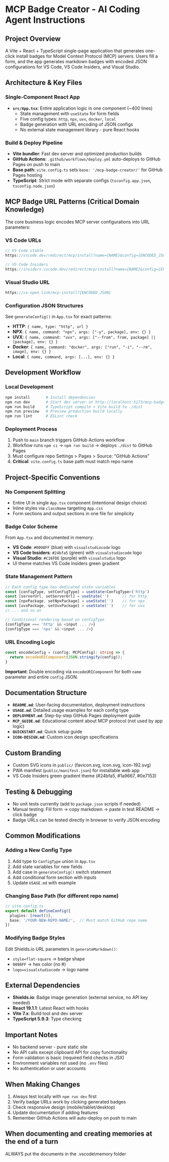 # MCP Badge Creator - AI Coding Agent Instructions

## Project Overview
A Vite + React + TypeScript single-page application that generates one-click install badges for Model Context Protocol (MCP) servers. Users fill a form, and the app generates markdown badges with encoded JSON configurations for VS Code, VS Code Insiders, and Visual Studio.

## Architecture & Key Files

### Single-Component React App
- **`src/App.tsx`**: Entire application logic in one component (~400 lines)
  - State management with `useState` for form fields
  - Five config types: `http`, `npx`, `uvx`, `docker`, `local`
  - Badge generation with URL encoding of JSON configs
  - No external state management library - pure React hooks

### Build & Deploy Pipeline
- **Vite bundler**: Fast dev server and optimized production builds
- **GitHub Actions**: `.github/workflows/deploy.yml` auto-deploys to GitHub Pages on push to main
- **Base path**: `vite.config.ts` sets `base: '/mcp-badge-creator/'` for GitHub Pages hosting
- **TypeScript**: Strict mode with separate configs (`tsconfig.app.json`, `tsconfig.node.json`)

## MCP Badge URL Patterns (Critical Domain Knowledge)

The core business logic encodes MCP server configurations into URL parameters:

### VS Code URLs
```typescript
// VS Code stable
https://vscode.dev/redirect/mcp/install?name={NAME}&config={ENCODED_JSON}

// VS Code Insiders
https://insiders.vscode.dev/redirect/mcp/install?name={NAME}&config={ENCODED_JSON}&quality=insiders
```

### Visual Studio URL
```typescript
https://vs-open.link/mcp-install?{ENCODED_JSON}
```

### Configuration JSON Structures
See `generateConfig()` in `App.tsx` for exact patterns:
- **HTTP**: `{ name, type: "http", url }`
- **NPX**: `{ name, command: "npx", args: ["-y", package], env: {} }`
- **UVX**: `{ name, command: "uvx", args: ["--from", from, package] || [package], env: {} }`
- **Docker**: `{ name, command: "docker", args: ["run", "-i", "--rm", image], env: {} }`
- **Local**: `{ name, command, args: [...], env: {} }`

## Development Workflow

### Local Development
```bash
npm install       # Install dependencies
npm run dev       # Start dev server at http://localhost:5173/mcp-badge-creator/
npm run build     # TypeScript compile + Vite build to ./dist
npm run preview   # Preview production build locally
npm run lint      # ESLint check
```

### Deployment Process
1. Push to `main` branch triggers GitHub Actions workflow
2. Workflow runs `npm ci` → `npm run build` → deploys `./dist` to GitHub Pages
3. Must configure repo Settings > Pages > Source: "GitHub Actions"
4. **Critical**: `vite.config.ts` base path must match repo name

## Project-Specific Conventions

### No Component Splitting
- Entire UI in single `App.tsx` component (intentional design choice)
- Inline styles via `className` targeting `App.css`
- Form sections and output sections in one file for simplicity

### Badge Color Scheme
From `App.tsx` and documented in memory:
- **VS Code**: `#0098FF` (blue) with `visualstudiocode` logo
- **VS Code Insiders**: `#24bfa5` (green) with `visualstudiocode` logo
- **Visual Studio**: `#C16FDE` (purple) with `visualstudio` logo
- UI theme matches VS Code Insiders green gradient

### State Management Pattern
```typescript
// Each config type has dedicated state variables
const [configType, setConfigType] = useState<ConfigType>('http')
const [serverUrl, setServerUrl] = useState('')      // for http
const [npxPackage, setNpxPackage] = useState('')    // for npx
const [uvxPackage, setUvxPackage] = useState('')    // for uvx
// ... and so on

// Conditional rendering based on configType
{configType === 'http' && <input ... />}
{configType === 'npx' && <input ... />}
```

### URL Encoding Logic
```typescript
const encodeConfig = (config: MCPConfig): string => {
  return encodeURIComponent(JSON.stringify(config));
}
```
**Important**: Double encoding via `encodeURIComponent` for both `name` parameter and entire `config` JSON.

## Documentation Structure
- **`README.md`**: User-facing documentation, deployment instructions
- **`USAGE.md`**: Detailed usage examples for each config type
- **`DEPLOYMENT.md`**: Step-by-step GitHub Pages deployment guide
- **`MCP_GUIDE.md`**: Educational content about MCP protocol (not used by app logic)
- **`QUICKSTART.md`**: Quick setup guide
- **`ICON-DESIGN.md`**: Custom icon design specifications

## Custom Branding
- Custom SVG icons in `public/` (favicon.svg, icon.svg, icon-192.svg)
- PWA manifest (`public/manifest.json`) for installable web app
- VS Code Insiders green gradient theme (#24bfa5, #1a9667, #0e7153)

## Testing & Debugging
- No unit tests currently (add to `package.json` scripts if needed)
- Manual testing: Fill form → copy markdown → paste in test README → click badge
- Badge URLs can be tested directly in browser to verify JSON encoding

## Common Modifications

### Adding a New Config Type
1. Add type to `ConfigType` union in `App.tsx`
2. Add state variables for new fields
3. Add case in `generateConfig()` switch statement
4. Add conditional form section with inputs
5. Update `USAGE.md` with example

### Changing Base Path (for different repo name)
```typescript
// vite.config.ts
export default defineConfig({
  plugins: [react()],
  base: '/YOUR-NEW-REPO-NAME/',  // Must match GitHub repo name
})
```

### Modifying Badge Styles
Edit Shields.io URL parameters in `generateMarkdown()`:
- `style=flat-square` → badge shape
- `0098FF` → hex color (no #)
- `logo=visualstudiocode` → logo name

## External Dependencies
- **Shields.io**: Badge image generation (external service, no API key needed)
- **React 19.1.1**: Latest React with hooks
- **Vite 7.x**: Build tool and dev server
- **TypeScript 5.9.3**: Type checking

## Important Notes
- No backend server - pure static site
- No API calls except clipboard API for copy functionality
- Form validation is basic (required field checks in JSX)
- Environment variables not used (no `.env` files)
- No authentication or user accounts

## When Making Changes
1. Always test locally with `npm run dev` first
2. Verify badge URLs work by clicking generated badges
3. Check responsive design (mobile/tablet/desktop)
4. Update documentation if adding features
5. Remember GitHub Actions will auto-deploy on push to main


## When documenting and creating memories at the end of a turn
ALWAYS put the documents in the .vscode\memory folder
